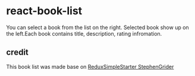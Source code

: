# react-book-list

You can select a book from the list on the right. Selected book show up on the left.Each book contains title, description, rating infromation. 


## credit 
This book list was made base on [ReduxSimpleStarter StephenGrider](https://github.com/StephenGrider/ReduxSimpleStarter) 
